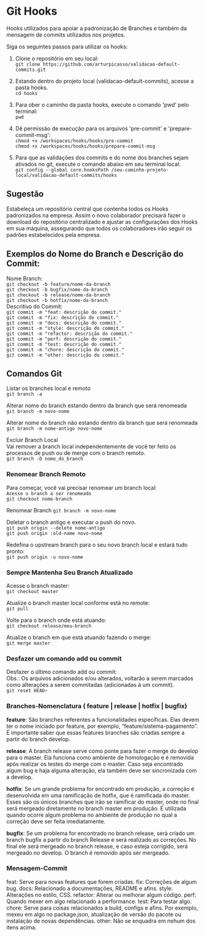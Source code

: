 # Git Hooks

Hooks utilizados para apoiar a padronização de Branches e também da mensagem de commits utilizados nos projetos.

Siga os seguintes passos para utilizar os hooks:

1) Clone o repositório em seu local: <br />
`git clone https://github.com/arturpicasso/validacao-default-commits.git`

2) Estando dentro do projeto local (validacao-default-commits), acesse a pasta hooks. <br />
`cd hooks` 

3) Para ober o caminho da pasta hooks, execute o comando 'pwd' pelo terminal: <br />
`pwd`

5) Dê permissão de execução para os arquivos 'pre-commit' e 'prepare-commit-msg': <br />
`chmod +x /workspaces/hooks/hooks/pre-commit` <br />
`chmod +x /workspaces/hooks/hooks/prepare-commit-msg`

6) Para que as validações dos commits e do nome dos branches sejam ativados no git, execute o comando abaixo em seu terminal local:<br />
`git config --global core.hooksPath /seu-caminho-projeto-local/validacao-default-commits/hooks`

## Sugestão

Estabeleça um repositório central que contenha todos os Hooks padronizados na empresa.
Assim o novo colaborador precisará fazer o download do repositório centralizado e ajustar as configurações dos Hooks em sua máquina, assegurando que todos os colaboradores irão seguir os padrões estabelecidos pela empresa.

## Exemplos do Nome do Branch e Descrição do Commit: <br />
Nome Branch: <br />
`git checkout -b feature/nome-da-branch` <br />
`git checkout -b bugfix/nome-da-branch` <br />
`git checkout -b release/nome-da-branch` <br />
`git checkout -b hotfix/nome-da-branch` <br />
Descritivo do Commit: <br />
`git commit -m "feat: descrição do commit."` <br />
`git commit -m "fix: descrição do commit."` <br />
`git commit -m "docs: descrição do commit."` <br />
`git commit -m "style: descrição do commit."` <br />
`git commit -m "refactor: descrição do commit."` <br />
`git commit -m "perf: descrição do commit."` <br />
`git commit -m "test: descrição do commit."` <br />
`git commit -m "chore: descrição do commit."` <br />
`git commit -m "other: descrição do commit."` <br />

## Comandos Git

Listar os branches local e remoto <br />
`git branch -a`

Alterar nome do branch estando dentro da branch que será renomeada  <br />
`git branch -m novo-nome`

Alterar nome do branch não estando dentro da branch que será renomeada <br />
`git branch -m nome-antigo novo-nome`

Excluir Branch Local <br />
Vai remover a branch local independentemente de você ter feito os processos de push ou de merge com o branch remoto. <br />
`git branch -D nome_do_branch`

### Renomear Branch Remoto

Para começar, você vai precisar renomear um branch local: <br />
`Acesse o branch a ser renomeado` <br />
`git checkout nome-branch` <br />

Renomear Branch 
`git branch -m novo-nome` <br />

Deletar o branch antigo e executar o push do novo.<br />
`git push origin --delete nome-antigo` <br />
`git push origin :old-name novo-nome`

Redefina o upstream branch para o seu novo branch local e estará tudo pronto:<br />
`git push origin -u novo-nome`

### Sempre Mantenha Seu Branch Atualizado

Acesse o branch master:  <br />
`git checkout master`

Atualize o branch master local conforme está no remote:  <br />
`git pull`

Volte para o branch onde está atuando:  <br />
`git checkout release/meu-branch`

Atualize o branch em que está atuando fazendo o merge:  <br />
`git merge master`

### Desfazer um comando add ou commit

Desfazer o último comando add ou commit: <br />
Obs.: Os arquivos adicionados e/ou alterados, voltarão a serem marcados como alterações a serem commitadas (adicionadas à um commit). <br />
`git reset HEAD~`

### Branches-Nomenclatura ( feature | release | hotfix | bugfix)

<b>feature</b>: São branches referentes a funcionalidades específicas. Elas devem ter o nome iniciado por feature, por exemplo, “feature/sistema-pagamento”. É importante saber que essas features branches são criadas sempre a partir do branch develop.

<b>release</b>: A branch release serve como ponte para fazer o merge do develop para o master. Ela funciona como ambiente de homologação e é removida após realizar os testes do merge com o master. Caso seja encontrado algum bug e haja alguma alteração, ela também deve ser sincronizada com a develop.

<b>hotfix</b>: Se um grande problema for encontrado em produção, a correção é desenvolvida em uma ramificação de hotfix, que é ramificada do master. Esses são os únicos branches que irão se ramificar do master, onde no final será mergeado diretamente no branch master em produção. É utilizada quando ocorre algum problema no ambiente de produção no qual a correção deve ser feita imediatamente.

<b>bugfix</b>: Se um problema for encontrado no branch release, será criado um branch bugfix a partir do branch Release e será realizado as correções. No final ele será mergeado no branch release, e caso esteja corrigido, será mergeado no develop. O branch é removido após ser mergeado.

### Mensagem-Commit

feat: Serve para novas features que forem criadas.
fix: Correções de algum bug.
docs: Relacionado a documentações, README e afins.
style: Alterações no estilo, CSS.
refactor: Alterar ou melhorar algum código.
perf: Quando mexer em algo relacionado a performance.
test: Para testar algo.
chore: Serve para coisas relacionados a build, configs e afins. Por exemplo, mexeu em algo no package.json, atualização de versão do pacote ou instalação de novas dependências.
other: Não se enquadra em nehum dos itens acima. 

